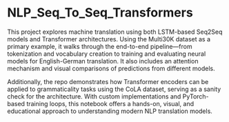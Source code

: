 # NLP_Seq_To_Seq_Transformers
This project explores machine translation using both LSTM-based Seq2Seq models and Transformer architectures. Using the Multi30K dataset as a primary example, it walks through the end-to-end pipeline—from tokenization and vocabulary creation to training and evaluating neural models for English-German translation. It also includes an attention mechanism and visual comparisons of predictions from different models.

Additionally, the repo demonstrates how Transformer encoders can be applied to grammaticality tasks using the CoLA dataset, serving as a sanity check for the architecture. With custom implementations and PyTorch-based training loops, this notebook offers a hands-on, visual, and educational approach to understanding modern NLP translation models.
